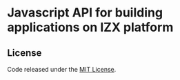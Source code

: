 # Javascript API for building applications on IZX platform

## License
Code released under the [MIT License](https://github.com/izetex/izx-drive/blob/master/LICENSE).
